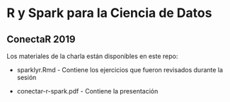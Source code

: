 # R y Spark para la Ciencia de Datos
## ConectaR 2019

Los materiales de la charla están disponibles en este repo:

- sparklyr.Rmd - Contiene los ejercicios que fueron revisados durante la sesión

- conectar-r-spark.pdf - Contiene la presentación 
